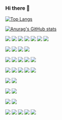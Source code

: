 ### Hi there 👋

[![Top Langs](https://github-readme-stats.vercel.app/api/top-langs/?username=KimTaeKwon)](https://github.com/KimTaeKwon/github-readme-stats)

[![Anurag's GitHub stats](https://github-readme-stats.vercel.app/api?username=KimTaeKwon)](https://github.com/KimTaeKwon/github-readme-stats)

<a><img src="https://img.shields.io/badge/HTML5-E34F26?style=flat-square&logo=HTML5&logoColor=white"/></a>
<a><img src="https://img.shields.io/badge/CSS3-1572B6?style=flat-square&logo=CSS3&logoColor=white"/></a>
<a><img src="https://img.shields.io/badge/Sass-CC6699?style=flat-square&logo=Sass&logoColor=white"/></a>
<a><img src="https://img.shields.io/badge/JavaScript-F7DF1E?style=flat-square&logo=JavaScript&logoColor=white"/></a>
<a><img src="https://img.shields.io/badge/jQuery-0769AD?style=flat-square&logo=jQuery&logoColor=white"/></a>
<a><img src="https://img.shields.io/badge/Bootstrap-7952B3?style=flat-square&logo=Bootstrap&logoColor=white"/></a>
<a><img src="https://img.shields.io/badge/WordPress-21759B?style=flat-square&logo=WordPress&logoColor=white"/></a>

<a><img src="https://img.shields.io/badge/Semantic Web-005A9C?style=flat-square&logo=SemanticWeb&logoColor=white"/></a>
<a><img src="https://img.shields.io/badge/W3C-005A9C?style=flat-square&logo=W3C&logoColor=white"/></a>
<a><img src="https://img.shields.io/badge/WebAssembly-654FF0?style=flat-square&logo=WebAssembly&logoColor=white"/></a>
<a><img src="https://img.shields.io/badge/PWA-5A0FC8?style=flat-square&logo=PWA&logoColor=white"/></a>

<a><img src="https://img.shields.io/badge/PHP-777BB4?style=flat-square&logo=PHP&logoColor=white"/></a>
<a><img src="https://img.shields.io/badge/Laravel-FF2D20?style=flat-square&logo=Laravel&logoColor=white"/></a>
<a><img src="https://img.shields.io/badge/CodeIgniter-EF4223?style=flat-square&logo=CodeIgniter&logoColor=white"/></a>
<a><img src="https://img.shields.io/badge/phpMyAdmin-6C78AF?style=flat-square&logo=phpMyAdmin&logoColor=white"/></a>
<a><img src="https://img.shields.io/badge/MySQL-4479A1?style=flat-square&logo=MySQL&logoColor=white"/></a>

<a><img src="https://img.shields.io/badge/Spring-6DB33F?style=flat-square&logo=Spring&logoColor=white"/></a>
<a><img src="https://img.shields.io/badge/Thymeleaf-005F0F?style=flat-square&logo=Thymeleaf&logoColor=white"/></a>
<a><img src="https://img.shields.io/badge/Jenkins-D24939?style=flat-square&logo=Jenkins&logoColor=white"/></a>
<a><img src="https://img.shields.io/badge/Jenkins-D24939?style=flat-square&logo=Jenkins&logoColor=white"/></a>
<a><img src="https://img.shields.io/badge/Amazon S3-569A31?style=flat-square&logo=AmazonS3&logoColor=white"/></a>

<a><img src="https://img.shields.io/badge/Git-F05032?style=flat-square&logo=Git&logoColor=white"/></a>
<a><img src="https://img.shields.io/badge/GitHub-181717?style=flat-square&logo=GitHub&logoColor=white"/></a>

<a><img src="https://img.shields.io/badge/Visual Studio Code-007ACC?style=flat-square&logo=VisualStudioCode&logoColor=white"/></a>
<a><img src="https://img.shields.io/badge/WebStorm-000000?style=flat-square&logo=WebStorm&logoColor=white"/></a>

<a><img src="https://img.shields.io/badge/Adobe Photoshop-31A8FF?style=flat-square&logo=AdobePhotoshop&logoColor=white"/></a>
<a><img src="https://img.shields.io/badge/Adobe XD-FF61F6?style=flat-square&logo=AdobeXD&logoColor=white"/></a>

<a><img src="https://img.shields.io/badge/Slack-4A154B?style=flat-square&logo=Slack&logoColor=white"/></a>
<a><img src="https://img.shields.io/badge/Jira-0052CC?style=flat-square&logo=Jira&logoColor=white"/></a>
<a><img src="https://img.shields.io/badge/Confluence-172B4D?style=flat-square&logo=Confluence&logoColor=white"/></a>
<a><img src="https://img.shields.io/badge/Notion-000000?style=flat-square&logo=Notion&logoColor=white"/></a>
<a><img src="https://img.shields.io/badge/InVision-FF3366?style=flat-square&logo=InVision&logoColor=white"/></a>






<!--
**KimTaeKwon/KimTaeKwon** is a ✨ _special_ ✨ repository because its `README.md` (this file) appears on your GitHub profile.

Here are some ideas to get you started:

- 🔭 I’m currently working on ...
- 🌱 I’m currently learning ...
- 👯 I’m looking to collaborate on ...
- 🤔 I’m looking for help with ...
- 💬 Ask me about ...
- 📫 How to reach me: ...
- 😄 Pronouns: ...
- ⚡ Fun fact: ...
-->
